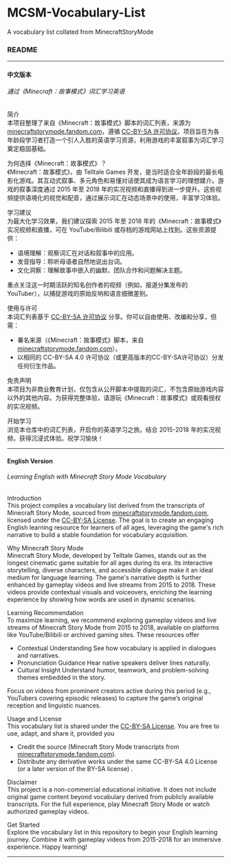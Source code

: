 # MCSM-Vocabulary-List
A vocabulary list collated from MinecraftStoryMode

### README

---

#### 中文版本

###### 通过《Minecraft：故事模式》词汇学习英语

简介  
本项目整理了来自《Minecraft：故事模式》脚本的词汇列表，来源为 [minecraftstorymode.fandom.com](https://minecraftstorymode.fandom.com/wiki/Minecraft_Story_Mode#Transcripts)，遵循 [CC-BY-SA 许可协议](https://creativecommons.org/licenses/by-sa/4.0)。项目旨在为各年龄段学习者打造一个引人入胜的英语学习资源，利用游戏的丰富叙事为词汇学习奠定稳固基础。

为何选择《Minecraft：故事模式》？  
《Minecraft：故事模式》，由 Telltale Games 开发，是当时适合全年龄段的最长电影化游戏。其互动式叙事、多元角色和易懂对话使其成为语言学习的理想媒介。游戏的叙事深度通过 2015 年至 2018 年的实况视频和直播得到进一步提升。这些视频提供语境化的视觉和配音，通过展示词汇在动态场景中的使用，丰富学习体验。

学习建议  
为最大化学习效果，我们建议探索 2015 年至 2018 年的《Minecraft：故事模式》实况视频和直播，可在 YouTube/Bilibili 或存档的游戏网站上找到。这些资源提供：  
- 语境理解：观察词汇在对话和叙事中的应用。  
- 发音指导：聆听母语者自然地说出台词。  
- 文化洞察：理解故事中嵌入的幽默、团队合作和问题解决主题。  

重点关注这一时期活跃的知名创作者的视频（例如，报道分集发布的 YouTuber），以捕捉游戏的原始反响和语言细微差别。

使用与许可  
本词汇列表基于 [CC-BY-SA 许可协议](https://creativecommons.org/licenses/by-sa/4.0) 分享。你可以自由使用、改编和分享，但需：  
- 署名来源（《Minecraft：故事模式》脚本，来自 [minecraftstorymode.fandom.com](https://minecraftstorymode.fandom.com/wiki/Minecraft_Story_Mode#Transcripts)）。  
- 以相同的 CC-BY-SA 4.0 许可协议（或更高版本的CC-BY-SA许可协议）分发任何衍生作品。  

免责声明  
本项目为非商业教育计划，仅包含从公开脚本中提取的词汇，不包含原始游戏内容以外的其他内容。为获得完整体验，请游玩《Minecraft：故事模式》或观看授权的实况视频。

开始学习  
浏览本仓库中的词汇列表，开启你的英语学习之旅。结合 2015-2018 年的实况视频，获得沉浸式体验。祝学习愉快！

---

#### English Version

###### Learning English with Minecraft Story Mode Vocabulary

Introduction  
This project compiles a vocabulary list derived from the transcripts of Minecraft Story Mode, sourced from [minecraftstorymode.fandom.com](https://minecraftstorymode.fandom.com/wiki/Minecraft_Story_Mode#Transcripts), licensed under the [CC-BY-SA License](https://creativecommons.org/licenses/by-sa/4.0). The goal is to create an engaging English learning resource for learners of all ages, leveraging the game's rich narrative to build a stable foundation for vocabulary acquisition.

Why Minecraft Story Mode  
Minecraft Story Mode, developed by Telltale Games, stands out as the longest cinematic game suitable for all ages during its era. Its interactive storytelling, diverse characters, and accessible dialogue make it an ideal medium for language learning. The game's narrative depth is further enhanced by gameplay videos and live streams from 2015 to 2018. These videos provide contextual visuals and voiceovers, enriching the learning experience by showing how words are used in dynamic scenarios.

Learning Recommendation  
To maximize learning, we recommend exploring gameplay videos and live streams of Minecraft Story Mode from 2015 to 2018, available on platforms like YouTube/Bilibili or archived gaming sites. These resources offer  
- Contextual Understanding See how vocabulary is applied in dialogues and narratives.  
- Pronunciation Guidance Hear native speakers deliver lines naturally.  
- Cultural Insight Understand humor, teamwork, and problem-solving themes embedded in the story.  

Focus on videos from prominent creators active during this period (e.g., YouTubers covering episodic releases) to capture the game’s original reception and linguistic nuances.

Usage and License  
This vocabulary list is shared under the [CC-BY-SA License](https://creativecommons.org/licenses/by-sa/4.0). You are free to use, adapt, and share it, provided you  
- Credit the source (Minecraft Story Mode transcripts from [minecraftstorymode.fandom.com](https://minecraftstorymode.fandom.com/wiki/Minecraft_Story_Mode#Transcripts)).  
- Distribute any derivative works under the same CC-BY-SA 4.0 License (or a later version of the BY-SA license) .  

Disclaimer  
This project is a non-commercial educational initiative. It does not include original game content beyond vocabulary derived from publicly available transcripts. For the full experience, play Minecraft Story Mode or watch authorized gameplay videos.

Get Started  
Explore the vocabulary list in this repository to begin your English learning journey. Combine it with gameplay videos from 2015-2018 for an immersive experience. Happy learning!

---

